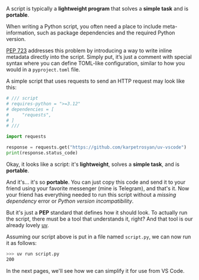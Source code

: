 A script is typically a **lightweight program** that solves a **simple task** and is **portable**.

When writing a Python script, you often need a place to include meta-information, such as package dependencies and the required Python version.

[PEP 723](https://peps.python.org/pep-0723/) addresses this problem by introducing a way to write inline metadata directly into the script. Simply put, it’s just a comment with special syntax where you can define TOML-like configuration, similar to how you would in a `pyproject.toml` file.

A simple script that uses requests to send an HTTP request may look like this:

```python
# /// script
# requires-python = ">=3.12"
# dependencies = [
#     "requests",
# ]
# ///

import requests

response = requests.get("https://github.com/karpetrosyan/uv-vscode")
print(response.status_code)
```

Okay, it looks like a script: it's **lightweight**, solves a **simple task**, and is **portable**.

And it's... it's so **portable**. You can just copy this code and send it to your friend using your favorite messenger (mine is Telegram), and that's it. Now your friend has everything needed to run this script without a _missing dependency_ error or _Python version incompatibility_.

But it's just a **PEP** standard that defines how it should look. To actually run the script, there must be a tool that understands it, right? And that tool is our already lovely [uv](https://docs.astral.sh/uv/).

Assuming our script above is put in a file named `script.py`, we can now run it as follows:

```bash
>>> uv run script.py
200
```

In the next pages, we'll see how we can simplify it for use from VS Code.
